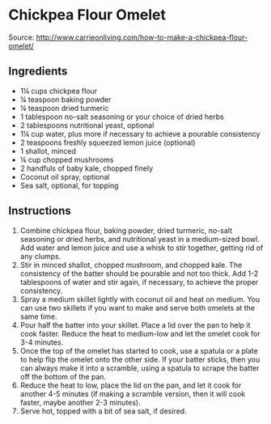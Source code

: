 # Chickpea Flour Omelet

Source: http://www.carrieonliving.com/how-to-make-a-chickpea-flour-omelet/

## Ingredients
* 1¼ cups chickpea flour
* ¼ teaspoon baking powder
* ¼ teaspoon dried turmeric
* 1 tablespoon no-salt seasoning or your choice of dried herbs
* 2 tablespoons nutritional yeast, optional
* 1¼ cup water, plus more if necessary to achieve a pourable consistency
* 2 teaspoons freshly squeezed lemon juice (optional)
* 1 shallot, minced
* ¼ cup chopped mushrooms
* 2 handfuls of baby kale, chopped finely
* Coconut oil spray, optional
* Sea salt, optional, for topping

## Instructions
1. Combine chickpea flour, baking powder, dried turmeric, no-salt seasoning or dried herbs, and nutritional yeast in a medium-sized bowl. Add water and lemon juice and use a whisk to stir together, getting rid of any clumps.
2. Stir in minced shallot, chopped mushroom, and chopped kale. The consistency of the batter should be pourable and not too thick. Add 1-2 tablespoons of water and stir again, if necessary, to achieve the proper consistency.
3. Spray a medium skillet lightly with coconut oil and heat on medium. You can use two skillets if you want to make and serve both omelets at the same time.
4. Pour half the batter into your skillet. Place a lid over the pan to help it cook faster. Reduce the heat to medium-low and let the omelet cook for 3-4 minutes.
5. Once the top of the omelet has started to cook, use a spatula or a plate to help flip the omelet onto the other side. If your batter sticks, then you can always make it into a scramble, using a spatula to scrape the batter off the bottom of the pan.
6. Reduce the heat to low, place the lid on the pan, and let it cook for another 4-5 minutes (if making a scramble version, then it will cook faster, maybe another 2-3 minutes).
7. Serve hot, topped with a bit of sea salt, if desired.

